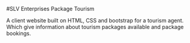 #SLV Enterprises Package Tourism 

A client website built on HTML, CSS and bootstrap for a tourism agent.  
Which give information about tourism packages available and package bookings.
